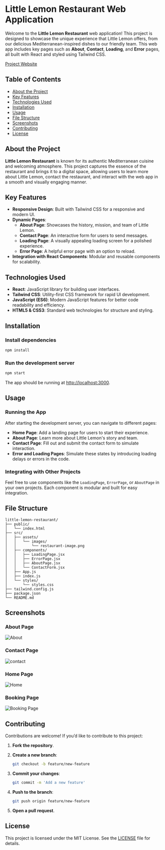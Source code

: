 
# Little Lemon Restaurant Web Application

Welcome to the **Little Lemon Restaurant** web application! This project is designed to showcase the unique experience that Little Lemon offers, from our delicious Mediterranean-inspired dishes to our friendly team. This web app includes key pages such as **About**, **Contact**, **Loading**, and **Error** pages, all built with React and styled using Tailwind CSS.

[Project Website](https://master.d82nf9zlqp55c.amplifyapp.com/)

## Table of Contents

- [About the Project](#about-the-project)
- [Key Features](#key-features)
- [Technologies Used](#technologies-used)
- [Installation](#installation)
- [Usage](#usage)
- [File Structure](#file-structure)
- [Screenshots](#screenshots)
- [Contributing](#contributing)
- [License](#license)

## About the Project

**Little Lemon Restaurant** is known for its authentic Mediterranean cuisine and welcoming atmosphere. This project captures the essence of the restaurant and brings it to a digital space, allowing users to learn more about Little Lemon, contact the restaurant, and interact with the web app in a smooth and visually engaging manner.

## Key Features

- **Responsive Design**: Built with Tailwind CSS for a responsive and modern UI.
- **Dynamic Pages**:
  - **About Page**: Showcases the history, mission, and team of Little Lemon.
  - **Contact Page**: An interactive form for users to send messages.
  - **Loading Page**: A visually appealing loading screen for a polished experience.
  - **Error Page**: A helpful error page with an option to reload.
- **Integration with React Components**: Modular and reusable components for scalability.

## Technologies Used

- **React**: JavaScript library for building user interfaces.
- **Tailwind CSS**: Utility-first CSS framework for rapid UI development.
- **JavaScript (ES6)**: Modern JavaScript features for better code readability and efficiency.
- **HTML5 & CSS3**: Standard web technologies for structure and styling.

## Installation

### Install dependencies

```bash
npm install
```

### Run the development server

```bash
npm start
```

The app should be running at [http://localhost:3000](http://localhost:3000).

## Usage

### Running the App

After starting the development server, you can navigate to different pages:

- **Home Page**: Add a landing page for users to start their experience.
- **About Page**: Learn more about Little Lemon's story and team.
- **Contact Page**: Fill out and submit the contact form to simulate interaction.
- **Error and Loading Pages**: Simulate these states by introducing loading delays or errors in the code.

### Integrating with Other Projects

Feel free to use components like the `LoadingPage`, `ErrorPage`, or `AboutPage` in your own projects. Each component is modular and built for easy integration.

## File Structure

```plaintext
little-lemon-restaurant/
├── public/
│   └── index.html
├── src/
│   ├── assets/
│   │   └── images/
│   │       └── restaurant-image.png
│   ├── components/
│   │   ├── LoadingPage.jsx
│   │   ├── ErrorPage.jsx
│   │   ├── AboutPage.jsx
│   │   └── ContactForm.jsx
│   ├── App.js
│   ├── index.js
│   └── styles/
│       └── styles.css
├── tailwind.config.js
├── package.json
└── README.md
```

## Screenshots

### About Page

![About](./src/assets/images/image-3.png)

### Contact Page

![contact](./src/assets/images/image-2.png)

### Home Page

![Home](./src/assets/images/image-1.png)

### Booking Page

![Booking Page](./src/assets/images/image.png)

## Contributing

Contributions are welcome! If you’d like to contribute to this project:

1. **Fork the repository**.
2. **Create a new branch**:

   ```bash
   git checkout -b feature/new-feature
   ```

3. **Commit your changes**:

   ```bash
   git commit -m 'Add a new feature'
   ```

4. **Push to the branch**:

   ```bash
   git push origin feature/new-feature
   ```

5. **Open a pull request**.

## License

This project is licensed under the MIT License. See the [LICENSE](LICENSE) file for details.
